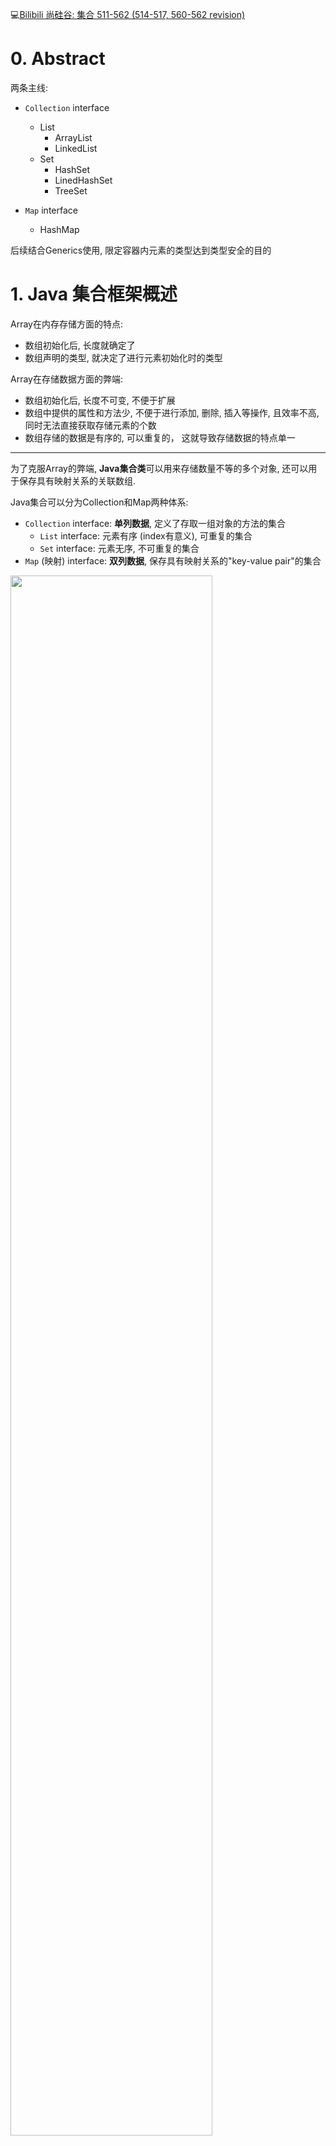 :computer:[Bilibili 尚硅谷: 集合 511-562 (514-517,  560-562 revision)](https://www.bilibili.com/video/BV1Kb411W75N?p=513&vd_source=c6866d088ad067762877e4b6b23ab9df)



# 0. Abstract

两条主线: 

+ `Collection` interface

  + List
    + ArrayList
    + LinkedList
  + Set
    + HashSet
    + LinedHashSet
    + TreeSet

+ `Map` interface

  + HashMap

    

后续结合Generics使用, 限定容器内元素的类型达到类型安全的目的



# 1. Java 集合框架概述

Array在内存存储方面的特点:
+ 数组初始化后, 长度就确定了
+ 数组声明的类型, 就决定了进行元素初始化时的类型

Array在存储数据方面的弊端:
+ 数组初始化后, 长度不可变, 不便于扩展
+ 数组中提供的属性和方法少, 不便于进行添加, 删除, 插入等操作, 且效率不高, 同时无法直接获取存储元素的个数
+ 数组存储的数据是有序的, 可以重复的， 这就导致存储数据的特点单一



---

为了克服Array的弊端, **Java集合类**可以用来存储数量不等的多个对象, 还可以用于保存具有映射关系的关联数组.

Java集合可以分为Collection和Map两种体系:

+ `Collection` interface: **单列数据**, 定义了存取一组对象的方法的集合
  + `List` interface: 元素有序 (index有意义), 可重复的集合
  + `Set` interface: 元素无序, 不可重复的集合
+ `Map` (映射) interface: **双列数据**, 保存具有映射关系的"key-value pair"的集合



<img src="./Src_md/java_collection.png" width=80%>



<img src="./Src_md/java_map.png" width=80%>



# 2. Collection Interface

## 2.1 :full_moon: Collection的常用方法

由于继承, Collection的常用方法也可被List和Set使用



:bangbang: 注意向Collection接口的实现类的对象中添加数据obj时, **要求obj所在类要@override equals()** ---> 这样contains(), remove()等方法才能有效, 因为它们底层调用了equals()

### CRUD

增

+ `add(Object e)`: add e into coll
+ `addAll(Collection coll1)`: all all elements in coll1 into coll

---

"查"

+ `contains(Object obj)`: 判断当前集合是否包含obj. 需要调用equals()方法, 需要重写equals()
+ `constainsAll(Collection coll1)`: 判断coll1中的所有元素是否都存在于当前集合中.

---

删

+ `remove(Object obj)`: 从当前集合中删除obj元素.  同样需要调用equals()方法, 同样需要重写equals()
+ `removeAll(COllection coll1)`: 从当前集合中移除coll1中所有元素 (差集操作)

+ `retainAll(Collection coll1)`: 交集操作, 获取当前集合和coll1的交集, 并将结果返回给当前集合.

+ `equals(Object obj)`: 要想返回true, 当前集合和形参集合的元素都得相同(顺序, 值都得相同)



### 其他基本操作

+ `size()`
+ `clear()`
+ `isEmpty`

+ `hashCode()`: 返回当前对象的hash值



### 集合与数组相互转化

+ `toArray()`: 集合 ---> 数组

+ 拓展: Array --> Collection (即list): 调用Arrays class的static method asList()

  + 注意 Arrays.asList(arr) 内array元素的类型得是wrapper class, 如果是基本数据类型则如下

    + ```java
      List ints = Arrays.asList(new int[]{123, 456});     // int[] 整体看作一个元素
      System.out.println(ints.size());          // 1
      ```

    



## 2.2 Iterator Interface

:book: [JDK17 doc: Iterator](https://docs.oracle.com/en/java/javase/17/docs/api/java.base/java/lang/Iterable.html) JDK1.8之后新添加了几个方法, 这里没有体现

+ Iterator对象称为迭代器(23种设计模式之一), 主要用于遍历**Collection集合(不包括Map集合)**中的元素.
+ GOF给迭代器的定义为: **提供一种方法访问一个容器(container)对象中各个元素, 而又不需要暴露该容器对象的内部细节**. 迭代器模式, 就是为容器而生. 类似于"公交车上的售票员"
+ Collection接口继承了java.lang.Iterable接口, Iterable接口有一个iterator()方法, 那么所有实现了Collection接口的集合类都有一个iterator()方法, 用以返回一个实现了Iterator接口的对象
+ **Iterator仅仅用于遍历集合, Iterator本身并不提供承装对象的能力.** 如果需要创建Iterator对象, 则必须有一个被迭代的集合, 也就是说, Iterator对象是依附于被迭代的集合而存在的.
+ **集合对象每次调用iterator()方法都得到一个全新的Iterator对象**, 默认游标都在集合的第一个元素之前. 所以注意不要对一个集合反复地使用iterator()方法，容易死循环



### 2.1.1 迭代器的执行原理

next(), hasNext()搭配使用

其实原理就像单链表遍历一样

注意next()实际包含两部操作: 1) 指针下移; 2) 返回指针下移后指向的元素

<img src="./Src_md/Iterator_principle.PNG" widht=50%>

`remove()`



增强for loop, 注意是shallowCopy集合元素来操作





## 2.3 :full_moon: Collection: List

+ 鉴于Java中数组用来存储数据的局限性，我们通常使用List替代数组. **List相当于动态数组.**

+ List集合类中**元素有序, 可重复**, 集合中的每个元素都有其对应的顺序索引.

+ List容器中的元素都对应一个整数型的序号记载其在容器中的位置，可以根据 序号存取容器中的元素.

+ JDK API中List接口的实现类常用的有:ArrayList、LinkedList和Vector



List接口: 存储有序的(元素在集合中的前后顺序是有意义), 可重复的数据.  又名 --> 动态数组; List接口Java1.2出现
*              ArrayList: 作为List interface的主要实现类, 线程不安全的因而效率高(用Collections的synchronizedList() 可以返回线程安全的List); 
               *              底层使用**Object[]** elementData存储
*              LinkedList: 对于频繁的插入, 删除操作, 使用此类效率比ArrayList高 ; 
               *              底层使用**双向链表**存储; Java1.2才出现
*              Vector 作为List接口的古老实现类 Java1.0 就有了, 线程安全因而效率低;  
               *              底层使用**Object[]** elementData存储



尚硅谷课件里有对应的pdf讲这些实现类的源码

+ `command` + `O`: search for the class and check the source code

+  `command` + `fn` + `F12`: display all methods in current class



### ArrayList

源码分析 527

+ **jdk7的情况下**

```java
ArrayList list = new ArrayList();   // 底层创建了长度为10的Object[] elementData

list.add(123);                      // elementData[0] = new Interger(123);

list.add(11);                       // 如果此次的add, 导滞elementData[0]的容量不够, 则扩容
```

默认情况下, 扩容为原来的容量的1.5倍， 同时需要将原有的数组中的数据复制到新的数组中.

结论: 建议开发中去使用带参数的constructor: ArrayList list = new ArrayList(int capacity)


+ **jdk8中的ArrayList的变化**

```java
ArrayList list = new ArrayList();  //底层Object[] elementData初始化为{}, 而不是一个长度为10的Object[]

list.add(123);                     // 第一次调用add()时, 底层才创建了长度为10的数组, 并将数据123添加到elementData中
```

后续的添加与扩容操作与jdk7无异



小结:

jdk7中的ArrayList的对象的创建类似于单例的**饿汉式**

jdk8中的ArrayList的对象创建类似于单例的**懒汉式**, 延迟了数组的创建, 节省内存



### LinkedList

源码分析 528

```java
LinkedList list = new LinkedList();   //内部声明了Node类型的first和last属性, 默认值为null
list.add(123);           // 将123封装到Node中, 创建了Node对象
```

其中Node定义为: 体现了LinkedList本质是双向链表

```java
private static class Node<E> {
      E item;
      Node<E> next;
      Node<E> prev;

      Node(Node<E> prev, E element, Node<E> next) {
          this.item = element;
          this.next = next;
          this.prev = prev;
      }
}
```





### Vector

源码分析 529

知道就行, 现在都不用Vector了



### List 接口中常用方法的测试

除了2.1中Collection的常用方法, List接口中额外还有一些和索引有关的方法 (因为List存储的是有序的数据).   而Set中则不会有如下这些方法:

* void add(int index, Object ele):在index位置插入ele元素

* boolean addAll(int index, Collection eles):从index位置开始将eles中的所有元素添加进来

* Object get(int index):获取指定index位置的元素

* int indexOf(Object obj):返回obj在集合中首次出现的位置

* int lastIndexOf(Object obj):返回obj在当前集合中末次出现的位置 

* Object remove(int index):移除指定index位置的元素，并返回此元素 

  * 注意与Collection.remove(Object obj)区分

    ```java
    list.remove(2);  // 默认指的是remove element with index = 2
    
    list.remove(new Integer(2)); // remove element '2'
    ```

* Object set(int index, Object ele):设置指定index位置的元素为ele 

* List subList(int fromIndex, int toIndex):返回从fromIndex到toIndex位置的子集合



---

ArrayList常用方法总结:
* 增: add(Object obj), 指的是在末尾增加元素
* 删: remove(int index) / remove(Object obj)
* 改: set(int index, Object obj)
* 查: get(int index)
* 插: add(int index, Object obj), 指的是在中间插入元素
* 长度: size()
* 遍历: Iterator / enhanced for loop  / normal loop



## 2.4 :moon: Collection: Set

Collection接口: 单列集合, 用来存储一个个的对象(int, boolean等基础类型不行)

+ Set接口: 存储无序的(元素在集合中的前后顺序没有意义), 不可重复的数据. 又名 --> 集合(高中意义的)
  + HashSet
    + LinkedHashSet
  + TreeSet



:bangbang: **Set 中没有定义额外的方法, 只能用Collection的方法**



### HashSet

一: Set接口: 存储无序的(元素在集合中的前后顺序没有意义), 不可重复的数据. 以HashSet为例:

* **无序性**: 不等于随机性. 存储的数据在底层的数组中的位置并未按照添加时的数组索引顺序决定, 而是由数据的hashCode来决定

* **不可重复性**: 保证添加的元素按照equals()方法判断时, 不能返回true, 即相同的元素只能添加一个

  

:full_moon: 二: 添加元素的过程 (HashSet底层为HashMap), 以HashSet为例:

核心思想是想通过hashCode来减少判断成本： 

+ 如果两个成员的hashCode一样, 则它们不一定想等, 还需用equals()来double check是否真的想等; 
+ 如果两个成员的hashCode不想等, 则它们一定不相等, 这样就大大减少使用equals()的次数

```bash
我们向HashSet中添加元素a, 首先调用a所在类的hashCode()方法计算a的hashValue, 接着该hashValue被转化为a应该在HashSet底层数组的存放位置, 之后判断该存放位置是否已经有元素:
		如果没有其他元素, 则a就放在这个位置上, a添加成功;        ---> 添加成功情况1
		如果此位置上已经有其他元素b (或以linked lis的形式存在多个元素了), 则首先比较a与b的hashValue:
					如果hashValue不相同, 则a添加成功;        ---> 添加成功情况下2
					如果hashValue相同, 继续调用a所在类的equals()方法:
								若equals()返回true, a添加失败;
								若equals()返回false, a添加成功.        ---> 添加成功情况3
```

对于添加成功情况2,3: 元素a与已经存在在索引位置上的元素用linked list的形式连接存储.

jdk7:  元素a放到数组中, 指向原来的元素

jdk8:  元素a挂在原来的元素下面


HashSet的底层: 数组 + 链表, 装入HashSet的元素需要同时重写equals()与hashCode()方法



**要求: 向HashSet中添加的数据, 其所在类一定要重写: 1) hashCode()  2) equals()**

*     要求: 重写的hashCode()与equals()要尽可能保持一致性: 即想等的对象必须具有相等的hashCode (不同的对象很小概率也有相同的hashCode)
*     技巧: 对象中用作equals()比较的fields, 都应该参与到hashCode的计算; 直接用Intellij的command + N 生成即可



### LinkedHashSet

LinkedHashSet作为HashSet的子类, 在添加数据的同时, 还维护了两个引用, 记录此数据的前一个数据和后一个数据,  使得我们遍历其内部数据时, 可以按照添加的顺序去遍历; 

优点: 对于频繁的遍历操作, LinkedHashSet的查找效率要比HashSet高



### TreeSet

底层用红黑树实现, 可以按照添加的元素的指定属性来排序

:bangbang: 要求: 向TreeSet中添加的数据, 要求是相同类, 且实现了Comparable接口, 不然add时就会报错

两种排序方式: 

+ 自然排序(实现**Comparable接口**): 当构造器参数为空, 默认采用自然排序
  + 自然排序中 判断TreeSet的成员相同, 不是调用equals(), 而是调用Comparable接口中的compareTo()返回0

+ 定制排序(**Comparator接口**): 当构造器参数为Comparator的instance时采用定制排序
  + 定制排序中, 判断成员相等,  不再是equals(), 而是调用Comparator接口中compare()返回
  



**因而小心! 如果两个成员本身是不相等的, 只是他们中某个成员变量想等, 而你恰恰仅使用那个成员变量作为compare()或者compareTo()的判断依据, 此时这两个成员也会被认为是相等的**, 而想等的成员不会被重复加入Set中!



P544 TreeSet课后练习

见intellij practice



P545 Set两道面试题

:gem: Practice: 去除一个List中的重复数据, 要求尽量简单



:gem::gem: 面试题: 

当中途改变set中某个成员的属性时, 该成员的hashCode若被计算就会和原来不同, 但该成员依旧呆在底层数组原来的位置上

```java
@Test
public void test2(){
    HashSet set = new HashSet();
    Person p1 = new Person(1001,"AA");      // Person 已重写hashCode(), equals()
    Person p2 = new Person(1002,"BB");

    set.add(p1);
    set.add(p2);
    System.out.println(set);        // [Person{name='BB', age=1002}, Person{name='AA', age=1001}]

    p1.name = "CC";     // 再次计算p1的hashCode就变了, 但p1放置在底层数组中的位置保持不变(这不就带来很多bug了吗?)
    set.remove(p1);     // remove时先判断有没有, 有了再删除: 先判断hashCode, 此时计算出来的hashCode和p1被加入时不同， 因而被判断为p1不存在, 删除无效
    System.out.println(set);        // [Person{name='BB', age=1002}, Person{name='CC', age=1001}]

    set.add(new Person(1001,"CC")); //同理, Person(1001, "CC）的hashCode对应在底层数组上位置没被占领, 被加入成功
    System.out.println(set);

    set.add(new Person(1001,"AA"));// 虽然hashCode计算的位置上被p1占了, 但二者并不equals, 所以加入成功
    System.out.println(set);
}
```



# 3. :full_moon: Map Interface

546

SortedMap是接口, 其他5个子类是实现类

<img src="./Src_md/java_map.png" width=80%>



Map中存储的key-value的特点 547

(key, value) 等效于 (x, f(x))

+ value是可重复的

+ key是无序的, 不可重复的, 一个key只能对应一个value ---> entry也一定是无序的, 不可重复的

实际上放入Map中的数据是一个个的entry, 一个entry有两个属性: key, value





## 3.1 HashMap

原理描述 548-549

`HashMap` 和 `ConcurrentHashMap`之间的区别 ---> GPT



**HashMap底层实现原理, 以jdk7为例 (P548,549)**

```java
HashMap map = new HashMap();
```

底层在实例化后, 创建了一个长度为16的数组Entry[] table

```java
// ...可能已执行多次put
map.put(key1, value1):
```

put()的底层过程:

首先, 调用key1所在类的hashCode()方法计算key1的hashCode, 再通过算法把这个hashCode转化为Entry在数组中的位置

+ 如果此位置上数据为空, 此时entry添加成功         ---> 添加成功情况1

+ 如果此位置上数据不为空 (此位置上存在一个或多个数据(链表形式)), 比较key1和当前位置上数据的hashCode

  + 如果key1的hashCode与已经存在的数据都不同, 此时entry添加成功         ---> 添加成功情况2

  + 如果key1的hashCode与某个已经存在的数据(key2-value2)的相同, 调用key1所在类的equals()

    + 如果equals()返回true, **<u>则使用value1替换key2的value2值</u>**. 这点和HashSet不同

    + 如果equals()返回false, entry添加成功                  ---> 添加成功情况3



resize的过程:

补充: 关于情况2和3: 此时key1-value1和已经存在的数据使用链表形式存储

在不断的添加过程中, 会涉及到扩容问题： 当当前Map中已有entry个数超过threshold(且此次put进来的entry要放置的位置非空)时扩容.

默认扩容方式: 扩容为原来容量的2倍, 并将原有的数据复制过来, 重新计算每个数据应该放在新数组的哪个位置(rehashing)



在JDK8中, 相较于JDK7的不同:

+ JDK8底层的数组是: Node[], 而非Entry[]  改了名字而已本质一样
+ new HashMap(): 底层还没有创建一个长度为16的数组; 首次调用put()时, 底层才会创建长度为16的Node[]

+ 底层结构的不同:

  + JDK7底层结构只有: 数组 + 连标,

  *      JDK8中底层结构: 数组 + 链表 + 红黑树
         *      当数组某个索引位置上的元素以链表形式存在的数据个数 > 8, 且当前数组长度 > 64, 此索引位置上的所有数据改为用红黑树存储(O(n) --> O(logn))



JDK7, 8 HashMap源码分析 550-551 

(尚硅谷的学习资料里有更为详细的pdf讲解(包括HashMap的其他性质), 课堂上只是讲上面put()过程对应的代码)

+ 源码中用到位运算来提高效率
  + 位运算表示%: num & (16-1)  <==> num % 16

+ if( con1 && con2) 与if (con1 || con2)

  ```java
  // 不能拆分, con1 作为先判断的condition, 如果con1==false, con2就不看了
  if(con1 && con2){
    ...
  }
  
  // con1 作为先判断的条件, 如果con1 == true, con2就不看了
  if(con1 || con2){  
    ...
  }
  
  // if(con1 || con2)可以拆分为如下两个if, 但还不是完全等效
  if(con1)
  {...}
  if (con2)
  {...}
  ```

  

:bangbang: JDK8 HashMap重要常量与成员变量

```java
DEFAULT_INITIAL_CAPACITY : HashMap的默认容量，16
MAXIMUM_CAPACITY : HashMap的最大支持容量，2^30 
DEFAULT_LOAD_FACTOR: HashMap的默认加载因子: 0.75, 通过统计学选的(兼顾底层数组利用率, 又兼顾链表不能太长)
TREEIFY_THRESHOLD:Bucket中链表长度大于该默认值，转化为红黑树 
UNTREEIFY_THRESHOLD:Bucket中红黑树存储的Node小于该默认值，转化为链表: 8 
MIN_TREEIFY_CAPACITY:桶中的Node被树化时最小的hash表容量: 64。(当桶中Node的 数量大到需要变红黑树时，若hash表容量小于MIN_TREEIFY_CAPACITY时，此时应执行 resize()扩容操作, 这个MIN_TREEIFY_CAPACITY的值至少是TREEIFY_THRESHOLD的4 倍。)
  
table:存储元素的数组，总是2的n次幂 
entrySet:存储具体元素的集 
size:HashMap中存储的键值对的数量 
modCount:HashMap扩容和结构改变的次数。 
threshold:扩容的临界值，= 容量*填充因子 0.75*16 = 12
loadFactor:填充因子
```

为什么要'提前扩容'？ (即why load factor要选0.75 而不是1或者0.3?)

+ 如果load factor太低, 底层数组还没多少实际内容就扩容, 底层数组利用率很低, 浪费了很多内存

+ 如果load factor太高, 底层数组已经有很多数据了(而这些数据往往不会平均分配在每一个索引位置, 通常会导致某几条链表过长), 影响查找性能



### LinkedHashMap

LinkedHashMap中重写了putVal()中的newNode()

```java
// 源码中:
static class Entry<K,V> extends HashMap.Node<K,V> {
    Entry<K,V> before, after;           // 能够记录添加数据的顺序
    Entry(int hash, K key, V value, Node<K,V> next) {
      super(hash, key, value, next);
    }
}
```



## Map中的常用方法

**增删改:**

put()既可以增也可改

+ Object put(Object key,Object value):将指定key-value添加到(或修改)当前map对象中
+ void putAll(Map m):将m中的所有key-value对存放到当前map中
+ Object remove(Object key):移除指定key的key-value对，并返回value
+ void clear():清空当前map中的所有数据



---

**元素查询:**

+ Object get(Object key):获取指定key对应的value
+ boolean containsKey(Object key):是否包含指定的key
+ boolean containsValue(Object value):是否包含指定的value
+ int size():返回map中key-value对的个数
+ boolean isEmpty():判断当前map是否为空
+ boolean equals(Object obj):判断当前map和参数对象obj是否相等



---

**元视图操作的方法:**

+ Set keySet():返回所有key构成的Set集合
+ Collection values():返回所有value构成的Collection集合 
+ Set entrySet():返回所有key-value对构成的Set集合



---

**总结**

```
增: put(Object key, Object value)
*      删: remove(Object key)
*      改: put(Object key, Object value)
*      查: get(Object key)
*      插?: map内数据无序, 没有插入这个概念
*      长度: size()
*      遍历: keySet() / values() / entrySet() / loop over key + get(key)
```



## 3.2 SortedMap

### TreeMap

:bangbang: 向TreeMap中添加key-value, 要求key必须是由同一个类创建的对象 (Map自己没这个要求), 因为要按照key进行排序: 自然排序， 定制排序



我们同样可以自然排序(Comparable interface), 或者定制排序(Comparator interface)



## 3.3 Hashtable

### Properties

```java
// Properties: 结合IO流来处理配置文件. key和value都是String类型
public static void main(String[] args) {
  FileInputStream fis = null;
  try {
    // IO stream step1: file class
    Properties pros = new Properties();
    // 然后手动在project下创建jdbc.properties 文件, 写入
    //name=Tom
    //password=abc123
    //注意=两边别写空格

    // IO stream step2: generate stream given file
    fis = new FileInputStream("jdbc.properties");

    // IO stream step3: load stream and perform read | write operation
    pros.load(fis); // 加载对应流的文件, 注意文件的编码应该和IDEA的编码匹配(尤其是文件中存在中文时)
    String name = pros.getProperty("name");
    String password = pros.getProperty("password");

    System.out.println("name = " + name + ", password = " + password );
  } catch (IOException e) {
    e.printStackTrace();
  } finally {
    // IO stream step4: close resource
    if (fis != null) {
      try {
        fis.close();
      } catch (IOException e) {
        e.printStackTrace();
      }
    }
  }

}
```





# 4. `Collections` 容器工具类

557

+ Collections是一个操作Set, List和Map的工具类 (操作数组的工具类是Arrays),

+ Collections中提供了一系列static method来对集合元素进行排序, 查询和修改等操作, 还提供了对集合对象设置不可变, 对集合对象实现同步控制等方法



## Collections的常用方法

**排序操作:(均为static方法)**

+ :star: **reverse(List):**反转 List 中元素的顺序

* :star: **shuffle(List)**:对 List 集合元素进行随机排序
* sort(List):根据元素的自然顺序对指定 List 集合元素按升序排序
* sort(List，Comparator):根据指定的 Comparator 产生的顺序对 List 集合元素进行排序
* :star: **swap(List，int， int):**将指定 list 集合中的 i 处元素和 j 处元素进行交换



**查找、替换**

+ Object max(Collection):根据元素的自然顺序，返回给定集合中的最大元素

* Object max(Collection，Comparator):根据 Comparator 指定的顺序，返回给定集合中的最大元素
* Object min(Collection)
* Object min(Collection，Comparator)
* :star: **int frequency(Collection，Object):**返回指定集合中指定元素的出现次数 
* :star: **void copy(List dest,List src):**将src中的内容复制到dest中
* :star: **boolean replaceAll(List list，Object oldVal，Object newVal)**:使用新值替换 List 对象的所有旧值

:bangbang: 其中copy()的使用注意:

```java
// 报异常写法
//        List destList = new ArrayList(list.size());
//        System.out.println(destList.size());        // 0, 因为ArrayList的底层数组长度虽然为list.size(), 但是它的size属性依然为0, size的含义是ArrayList中有值的元素的个数
//        Collections.copy(destList,list);
//        System.out.println(destList);

// 正确写法:array --> list
List destList = Arrays.asList(new Object[list.size()]);
System.out.println(destList.size());        // 5
Collections.copy(destList, list);
System.out.println(destList);               // [123, 43, 765, -97, 0]
```



**同步控制(多线程相关)**

Collections 类中提供了多个 `synchronizedXxx() `方法，该方法可使将指定集合包装成线程同步的集合，从而可以解决多线程并发访问集合时的线程安全问题

```java
// 返回的list1即为线程安全的
List list1 = Collections.synchronizedList(list);
```

<img src="./Src_md/Collections_sync.png" width=70%>






# 5. 数据结构简述

转左程云算法课







